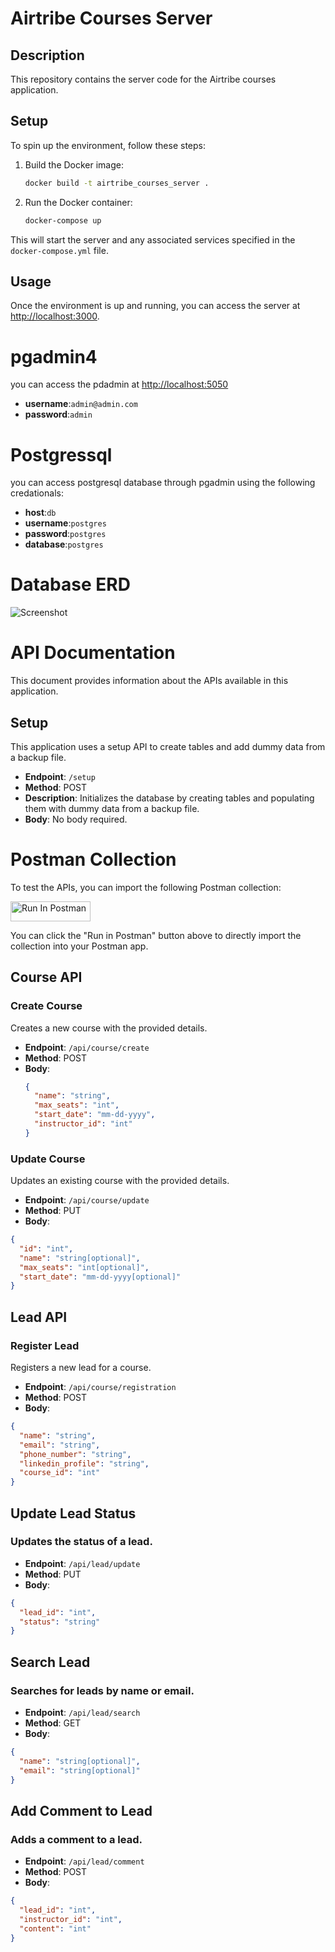 # Airtribe Courses Server

## Description

This repository contains the server code for the Airtribe courses application.

## Setup

To spin up the environment, follow these steps:

1. Build the Docker image:

   ```bash
   docker build -t airtribe_courses_server .
   ```

2. Run the Docker container:

   ```bash
   docker-compose up
   ```

This will start the server and any associated services specified in the `docker-compose.yml` file.

## Usage

Once the environment is up and running, you can access the server at [http://localhost:3000](http://localhost:3000).

# pgadmin4

you can access the pdadmin at [http://localhost:5050](http://localhost:5050)

- **username**:`admin@admin.com`
- **password**:`admin`
# Postgressql 

you can access postgresql database through pgadmin using the following credationals:
- **host**:`db`
- **username**:`postgres`
- **password**:`postgres`
- **database**:`postgres`

# Database ERD

![Screenshot](screenshot.png)


# API Documentation

This document provides information about the APIs available in this application.

## Setup

This application uses a setup API to create tables and add dummy data from a backup file.

- **Endpoint**: `/setup`
- **Method**: POST
- **Description**: Initializes the database by creating tables and populating them with dummy data from a backup file.
- **Body**: No body required.

# Postman Collection

To test the APIs, you can import the following Postman collection:

<!-- Start of "Run in Postman" Button -->

[<img src="https://run.pstmn.io/button.svg" alt="Run In Postman" style="width: 128px; height: 32px;">](https://app.getpostman.com/run-collection/20448680-fd83e78b-7b1e-4520-9d25-156193b32310?action=collection%2Ffork&source=rip_markdown&collection-url=entityId%3D20448680-fd83e78b-7b1e-4520-9d25-156193b32310%26entityType%3Dcollection%26workspaceId%3D401fc04a-5924-4338-b601-95ccd22e7893)

<!-- End of "Run in Postman" Button -->

You can click the "Run in Postman" button above to directly import the collection into your Postman app.

## Course API

### Create Course

Creates a new course with the provided details.

- **Endpoint**: `/api/course/create`
- **Method**: POST
- **Body**:
  ```json
  {
    "name": "string",
    "max_seats": "int",
    "start_date": "mm-dd-yyyy",
    "instructor_id": "int"
  }
  ```

### Update Course

Updates an existing course with the provided details.

- **Endpoint**: `/api/course/update`
- **Method**: PUT
- **Body**:

```json
{
  "id": "int",
  "name": "string[optional]",
  "max_seats": "int[optional]",
  "start_date": "mm-dd-yyyy[optional]"
}
```

## Lead API

### Register Lead

Registers a new lead for a course.

- **Endpoint**: `/api/course/registration`
- **Method**: POST
- **Body**:

```json
{
  "name": "string",
  "email": "string",
  "phone_number": "string",
  "linkedin_profile": "string",
  "course_id": "int"
}
```

## Update Lead Status

### Updates the status of a lead.

- **Endpoint**: `/api/lead/update`
- **Method**: PUT
- **Body**:

```json
{
  "lead_id": "int",
  "status": "string"
}
```

## Search Lead

### Searches for leads by name or email.

- **Endpoint**: `/api/lead/search`
- **Method**: GET
- **Body**:

```json
{
  "name": "string[optional]",
  "email": "string[optional]"
}
```

## Add Comment to Lead

### Adds a comment to a lead.

- **Endpoint**: `/api/lead/comment`
- **Method**: POST
- **Body**:

```json
{
  "lead_id": "int",
  "instructor_id": "int",
  "content": "int"
}
```

